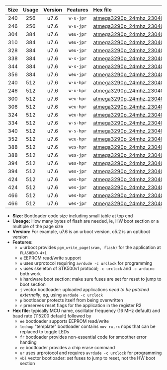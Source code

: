 |Size|Usage|Version|Features|Hex file|
|:-:|:-:|:-:|:-:|:--|
|240|256|u7.6|`w-u-jpr`|[atmega3290p_24mhz_230400bps_ur_vbl.hex](https://raw.githubusercontent.com/stefanrueger/urboot/main/atmega3290p_24mhz_230400bps_ur_vbl.hex)|
|246|256|u7.6|`w-u-jpr`|[atmega3290p_24mhz_230400bps_lednop_ur_vbl.hex](https://raw.githubusercontent.com/stefanrueger/urboot/main/atmega3290p_24mhz_230400bps_lednop_ur_vbl.hex)|
|304|384|u7.6|`weu-jpr`|[atmega3290p_24mhz_230400bps_ee_ur_vbl.hex](https://raw.githubusercontent.com/stefanrueger/urboot/main/atmega3290p_24mhz_230400bps_ee_ur_vbl.hex)|
|310|384|u7.6|`weu-jpr`|[atmega3290p_24mhz_230400bps_ee_lednop_ur_vbl.hex](https://raw.githubusercontent.com/stefanrueger/urboot/main/atmega3290p_24mhz_230400bps_ee_lednop_ur_vbl.hex)|
|328|384|u7.6|`weu-jpr`|[atmega3290p_24mhz_230400bps_ee_lednop_fr_ur_vbl.hex](https://raw.githubusercontent.com/stefanrueger/urboot/main/atmega3290p_24mhz_230400bps_ee_lednop_fr_ur_vbl.hex)|
|338|384|u7.6|`w-s-jpr`|[atmega3290p_24mhz_230400bps_vbl.hex](https://raw.githubusercontent.com/stefanrueger/urboot/main/atmega3290p_24mhz_230400bps_vbl.hex)|
|344|384|u7.6|`w-s-jpr`|[atmega3290p_24mhz_230400bps_lednop_vbl.hex](https://raw.githubusercontent.com/stefanrueger/urboot/main/atmega3290p_24mhz_230400bps_lednop_vbl.hex)|
|356|384|u7.6|`weu-jpr`|[atmega3290p_24mhz_230400bps_ee_lednop_fr_ce_ur_vbl.hex](https://raw.githubusercontent.com/stefanrueger/urboot/main/atmega3290p_24mhz_230400bps_ee_lednop_fr_ce_ur_vbl.hex)|
|240|512|u7.6|`w-u-hpr`|[atmega3290p_24mhz_230400bps_ur.hex](https://raw.githubusercontent.com/stefanrueger/urboot/main/atmega3290p_24mhz_230400bps_ur.hex)|
|246|512|u7.6|`w-u-hpr`|[atmega3290p_24mhz_230400bps_lednop_ur.hex](https://raw.githubusercontent.com/stefanrueger/urboot/main/atmega3290p_24mhz_230400bps_lednop_ur.hex)|
|300|512|u7.6|`weu-hpr`|[atmega3290p_24mhz_230400bps_ee_ur.hex](https://raw.githubusercontent.com/stefanrueger/urboot/main/atmega3290p_24mhz_230400bps_ee_ur.hex)|
|306|512|u7.6|`weu-hpr`|[atmega3290p_24mhz_230400bps_ee_lednop_ur.hex](https://raw.githubusercontent.com/stefanrueger/urboot/main/atmega3290p_24mhz_230400bps_ee_lednop_ur.hex)|
|324|512|u7.6|`weu-hpr`|[atmega3290p_24mhz_230400bps_ee_lednop_fr_ur.hex](https://raw.githubusercontent.com/stefanrueger/urboot/main/atmega3290p_24mhz_230400bps_ee_lednop_fr_ur.hex)|
|334|512|u7.6|`w-s-hpr`|[atmega3290p_24mhz_230400bps.hex](https://raw.githubusercontent.com/stefanrueger/urboot/main/atmega3290p_24mhz_230400bps.hex)|
|340|512|u7.6|`w-s-hpr`|[atmega3290p_24mhz_230400bps_lednop.hex](https://raw.githubusercontent.com/stefanrueger/urboot/main/atmega3290p_24mhz_230400bps_lednop.hex)|
|352|512|u7.6|`weu-hpr`|[atmega3290p_24mhz_230400bps_ee_lednop_fr_ce_ur.hex](https://raw.githubusercontent.com/stefanrueger/urboot/main/atmega3290p_24mhz_230400bps_ee_lednop_fr_ce_ur.hex)|
|388|512|u7.6|`wes-hpr`|[atmega3290p_24mhz_230400bps_ee.hex](https://raw.githubusercontent.com/stefanrueger/urboot/main/atmega3290p_24mhz_230400bps_ee.hex)|
|388|512|u7.6|`wes-jpr`|[atmega3290p_24mhz_230400bps_ee_vbl.hex](https://raw.githubusercontent.com/stefanrueger/urboot/main/atmega3290p_24mhz_230400bps_ee_vbl.hex)|
|394|512|u7.6|`wes-hpr`|[atmega3290p_24mhz_230400bps_ee_lednop.hex](https://raw.githubusercontent.com/stefanrueger/urboot/main/atmega3290p_24mhz_230400bps_ee_lednop.hex)|
|394|512|u7.6|`wes-jpr`|[atmega3290p_24mhz_230400bps_ee_lednop_vbl.hex](https://raw.githubusercontent.com/stefanrueger/urboot/main/atmega3290p_24mhz_230400bps_ee_lednop_vbl.hex)|
|424|512|u7.6|`wes-hpr`|[atmega3290p_24mhz_230400bps_ee_lednop_fr.hex](https://raw.githubusercontent.com/stefanrueger/urboot/main/atmega3290p_24mhz_230400bps_ee_lednop_fr.hex)|
|424|512|u7.6|`wes-jpr`|[atmega3290p_24mhz_230400bps_ee_lednop_fr_vbl.hex](https://raw.githubusercontent.com/stefanrueger/urboot/main/atmega3290p_24mhz_230400bps_ee_lednop_fr_vbl.hex)|
|466|512|u7.6|`wes-hpr`|[atmega3290p_24mhz_230400bps_ee_lednop_fr_ce.hex](https://raw.githubusercontent.com/stefanrueger/urboot/main/atmega3290p_24mhz_230400bps_ee_lednop_fr_ce.hex)|
|466|512|u7.6|`wes-jpr`|[atmega3290p_24mhz_230400bps_ee_lednop_fr_ce_vbl.hex](https://raw.githubusercontent.com/stefanrueger/urboot/main/atmega3290p_24mhz_230400bps_ee_lednop_fr_ce_vbl.hex)|

- **Size:** Bootloader code size including small table at top end
- **Useage:** How many bytes of flash are needed, ie, HW boot section or a multiple of the page size
- **Version:** For example, u7.6 is an urboot version, o5.2 is an optiboot version
- **Features:**
  + `w` urboot provides `pgm_write_page(sram, flash)` for the application at `FLASHEND-4+1`
  + `e` EEPROM read/write support
  + `u` uses urprotocol requiring `avrdude -c urclock` for programming
  + `s` uses skeleton of STK500v1 protocol; `-c urclock` and `-c arduino` both work
  + `h` hardware boot section: make sure fuses are set for reset to jump to boot section
  + `j` vector bootloader: uploaded applications *need to be patched externally*, eg, using `avrdude -c urclock`
  + `p` bootloader protects itself from being overwritten
  + `r` preserves reset flags for the application in the register R2
- **Hex file:** typically MCU name, oscillator frequency (16 MHz default) and baud rate (115200 default) followed by
  + `ee` bootloader supports EEPROM read/write
  + `lednop` "template" bootloader contains `mov rx,rx` nops that can be replaced to toggle LEDs
  + `fr` bootloader provides non-essential code for smoother error handing
  + `ce` bootloader provides a chip erase command
  + `ur` uses urprotocol and requires `avrdude -c urclock` for programming
  + `vbl` vector bootloader: set fuses to jump to reset, not the HW boot section

